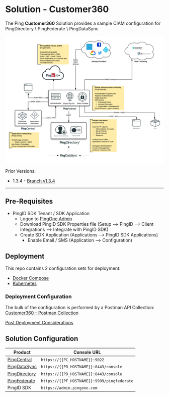 # Solution - Customer360

The Ping **Customer360** Solution provides a sample CIAM configuration for PingDirectory \ PingFederate \ PingDataSync

![Solution - Customer360](Customer360.png)

Prior Versions:
* 1.3.4 - [Branch v1.3.4](https://github.com/cprice-ping/Customer360/tree/v1.3.4)
---

## Pre-Requisites

* PingID SDK Tenant / SDK Application
  * Logon to [PingOne Admin](https://admin.pingone.com)
  * Download PingID SDK Properties file (Setup --> PingID --> Client Integrations --> Integrate with PingID SDK)
  * Create SDK Application (Applications --> PingID SDK Applications)
    * Enable Email / SMS (Application --> Configuration)

## Deployment

This repo contains 2 configuration sets for deployment:

* [Docker Compose](deployment/Compose)
* [Kubernetes](deployment/Kubernetes)

### Deployment Configuration

The bulk of the configuration is performed by a Postman API Collection:  
[Customer360 - Postman Collection](https://documenter.getpostman.com/view/1239082/SzRw2Axv)

[Post Deployment Considerations](docs/post-deployment.md)

## Solution Configuration

| Product | Console URL |
| ----- | ----- |
| [PingCentral](docs/solution-pc.md) | `https://{{PC_HOSTNAME}}:9022` |
| [PingDataSync](docs/solution-pd.md) | `https://{{PD_HOSTNAME}}:8443/console` |
| [PingDirectory](docs/solution-pd.md) | `https://{{PD_HOSTNAME}}:8443/console` |
| [PingFederate](docs/solution-pf.md) | `https://{{PF_HOSTNAME}}:9999/pingfederate` |
| PingID SDK | `https://admin.pingone.com` |

